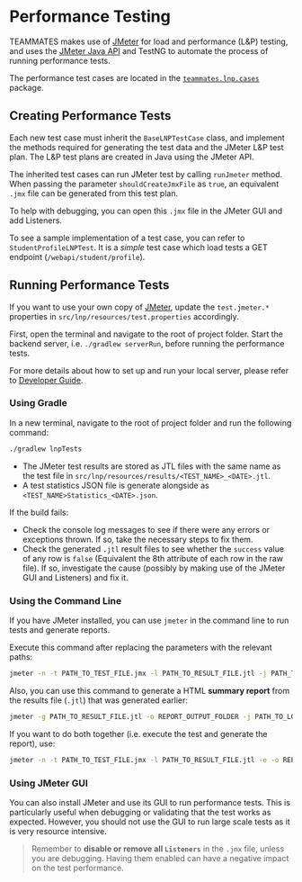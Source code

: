 # Performance Testing

TEAMMATES makes use of [JMeter](https://jmeter.apache.org/) for load and performance (L&P) testing, and uses the [JMeter Java API](https://jmeter.apache.org/api/index.html) and TestNG to automate the process of running performance tests.

The performance test cases are located in the [`teammates.lnp.cases`](https://github.com/TEAMMATES/teammates/tree/master/src/lnp/java/teammates/lnp/cases) package.

## Creating Performance Tests

Each new test case must inherit the `BaseLNPTestCase` class, and implement the methods required for generating the test data and the JMeter L&P test plan. 
The L&P test plans are created in Java using the JMeter API.

The inherited test cases can run JMeter test by calling `runJmeter` method. When passing the parameter `shouldCreateJmxFile` as `true`, an equivalent `.jmx` file can be generated from this test plan.

To help with debugging, you can open this `.jmx` file in the JMeter GUI and add Listeners.

To see a sample implementation of a test case, you can refer to `StudentProfileLNPTest`. It is a _simple_ test case which load tests a GET endpoint (`/webapi/student/profile`).

## Running Performance Tests

If you want to use your own copy of [JMeter](https://jmeter.apache.org/download_jmeter.cgi), update the `test.jmeter.*` properties in `src/lnp/resources/test.properties` accordingly.  

First, open the terminal and navigate to the root of project folder. Start the backend server, i.e. `./gradlew serverRun`, before running the performance tests.

For more details about how to set up and run your local server, please refer to [Developer Guide](https://github.com/TEAMMATES/teammates/blob/master/docs/development.md).

### Using Gradle

In a new terminal, navigate to the root of project folder and run the following command:
```sh
./gradlew lnpTests
```

- The JMeter test results are stored as JTL files with the same name as the test file in `src/lnp/resources/results/<TEST_NAME>_<DATE>.jtl`. 
- A test statistics JSON file is generate alongside as `<TEST_NAME>Statistics_<DATE>.json`.

If the build fails:
- Check the console log messages to see if there were any errors or exceptions thrown. If so, take the necessary steps to fix them.
- Check the generated `.jtl` result files to see whether the `success` value of any row is `false` (Equivalent the 8th attribute of each row in the raw file). If so, investigate the cause (possibly by making use of the JMeter GUI and Listeners) and fix it.

### Using the Command Line

If you have JMeter installed, you can use `jmeter` in the command line to run tests and generate reports.

Execute this command after replacing the parameters with the relevant paths:
```sh
jmeter -n -t PATH_TO_TEST_FILE.jmx -l PATH_TO_RESULT_FILE.jtl -j PATH_TO_LOG_FILE.log
```

Also, you can use this command to generate a HTML **summary report** from the results file (`.jtl`) that was generated earlier:
```sh
jmeter -g PATH_TO_RESULT_FILE.jtl -o REPORT_OUTPUT_FOLDER -j PATH_TO_LOG_FILE.log
```

If you want to do both together (i.e. execute the test and generate the report), use:
```sh
jmeter -n -t PATH_TO_TEST_FILE.jmx -l PATH_TO_RESULT_FILE.jtl -e -o REPORT_OUTPUT_FOLDER -j PATH_TO_LOG_FILE.log
```

### Using JMeter GUI

You can also install JMeter and use its GUI to run performance tests. This is particularly useful when debugging or validating that the test works as expected.
However, you should not use the GUI to run large scale tests as it is very resource intensive.

> Remember to **disable or remove all `Listeners`** in the `.jmx` file, unless you are debugging. Having them enabled can have a negative impact on the test performance.

